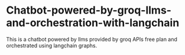 # Chatbot-powered-by-groq-llms-and-orchestration-with-langchain
This is a chatbot powered by llms provided by groq APIs free plan and orchestrated using langchain graphs. 
